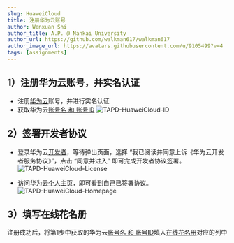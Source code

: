 ```yaml
---
slug: HuaweiCloud
title: 注册华为云账号
author: Wenxuan Shi
author_title: A.P. @ Nankai University
author_url: https://github.com/walkman617/walkman617
author_image_url: https://avatars.githubusercontent.com/u/9105499?v=4
tags: [assignments]
---
```


## 1）注册华为云账号，并实名认证
- 注册[华为云](https://www.huaweicloud.com)账号，并进行实名认证
- 获取华为云[账号名 和 账号ID](https://console.huaweicloud.com/iam/?agencyId=0bc8d306f880f2c21f28c01b3710deb1&region=cn-north-1&locale=zh-cn#/mine/apiCredential)
![TAPD-HuaweiCloud-ID](/img/tutorial/HuaweiCloud-id.jpg) 

## 2）签署开发者协议
- 登录华为云[开发者](https://developer.huaweicloud.com/)，等待弹出页面，选择 “我已阅读并同意上诉《华为云开发者服务协议》”，点击 “同意并进入” 即可完成开发者协议签署。
![TAPD-HuaweiCloud-License](/img/tutorial/HuaweiCloud-license.png) 

- 访问华为云[个人主页](https://bbs.huaweicloud.com/community/myhomepage)，即可看到自己已签署协议。
![TAPD-HuaweiCloud-Homepage](/img/tutorial/HuaweiCloud-homepage.png) 

## 3）填写在线花名册
注册成功后，将第1步中获取的华为云[账号名 和 账号ID](https://console.huaweicloud.com/iam/?agencyId=0bc8d306f880f2c21f28c01b3710deb1&region=cn-north-1&locale=zh-cn#/mine/apiCredential)填入[在线花名册](https://docs.qq.com/sheet/DYnRhc1ZZTkhVeGFH?tab=BB08J2)对应的列中

